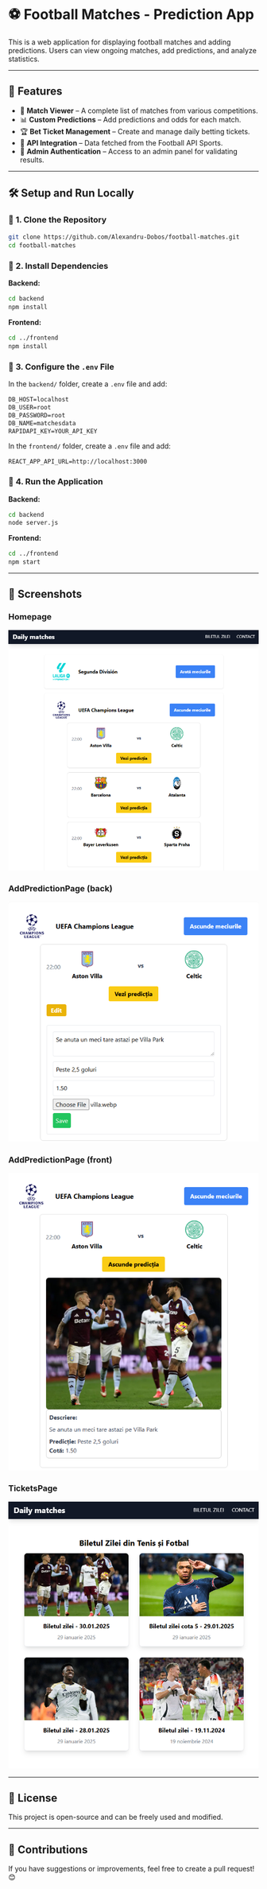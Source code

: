 # ⚽ Football Matches - Prediction App

This is a web application for displaying football matches and adding predictions. Users can view ongoing matches, add predictions, and analyze statistics.

---

## 🚀 Features

- 🔎 **Match Viewer** – A complete list of matches from various competitions.
- 📊 **Custom Predictions** – Add predictions and odds for each match.
- 🏆 **Bet Ticket Management** – Create and manage daily betting tickets.
- 📡 **API Integration** – Data fetched from the Football API Sports.
- 🔐 **Admin Authentication** – Access to an admin panel for validating results.

---

## 🛠️ Setup and Run Locally

### 🔹 **1. Clone the Repository**
```sh
git clone https://github.com/Alexandru-Dobos/football-matches.git
cd football-matches
```

### 🔹 **2. Install Dependencies**
**Backend:**
```sh
cd backend
npm install
```

**Frontend:**
```sh
cd ../frontend
npm install
```

### 🔹 **3. Configure the `.env` File**
In the `backend/` folder, create a `.env` file and add:
```
DB_HOST=localhost
DB_USER=root
DB_PASSWORD=root
DB_NAME=matchesdata
RAPIDAPI_KEY=YOUR_API_KEY
```
In the `frontend/` folder, create a `.env` file and add:
```
REACT_APP_API_URL=http://localhost:3000
```

### 🔹 **4. Run the Application**
**Backend:**
```sh
cd backend
node server.js
```
**Frontend:**
```sh
cd ../frontend
npm start
```

---

## 📸 Screenshots

### Homepage

![Homepage Screenshot](screenshots/principalPage.png)

### AddPredictionPage (back)

![AddPredictionPage Screenshot](screenshots/addPredictionPage.png)

### AddPredictionPage (front)

![AddPredictionPage2 Screenshot](screenshots/addPredictionPage2.png)


### TicketsPage

![TicketsPage Screenshot](screenshots/biletulZileiPage.png)

---

## 📜 License
This project is open-source and can be freely used and modified.

---

## 🙌 Contributions
If you have suggestions or improvements, feel free to create a pull request! 😊

